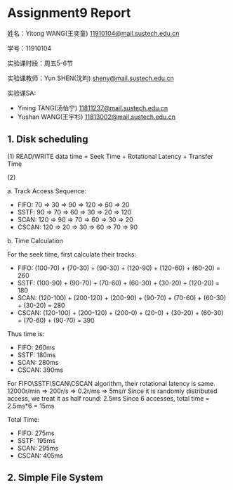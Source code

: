# Assignment9 Report
姓名：Yitong WANG(王奕童) 11910104@mail.sustech.edu.cn

学号：11910104

实验课时段：周五5-6节

实验课教师：Yun SHEN(沈昀) sheny@mail.sustech.edu.cn

实验课SA:
- Yining TANG(汤怡宁) 11811237@mail.sustech.edu.cn
- Yushan WANG(王宇杉) 11813002@mail.sustech.edu.cn

## 1. Disk scheduling
(1) READ/WRITE data time =  Seek Time + Rotational Latency + Transfer Time

(2) 

a. Track Access Sequence:
- FIFO: 70 => 30 => 90 => 120 => 60 => 20
- SSTF: 90 => 70 => 60 => 30 => 20 => 120
- SCAN: 120 => 90 => 70 => 60 => 30 => 20
- CSCAN: 120 => 20 => 30 => 60 => 70 => 90

b. Time Calculation

For the seek time, first calculate their tracks:

- FIFO: (100-70) + (70-30) + (90-30) + (120-90) + (120-60) + (60-20) = 260
- SSTF: (100-90) + (90-70) + (70-60) + (60-30) + (30-20) + (120-20) = 180
- SCAN: (120-100) + (200-120) + (200-90) + (90-70) + (70-60) + (60-30) + (30-20) = 280
- CSCAN: (120-100) + (200-120) + (200-0) + (20-0) + (30-20) + (60-30) + (70-60) + (90-70) = 390

Thus time is:
- FIFO: 260ms
- SSTF: 180ms
- SCAN: 280ms
- CSCAN: 390ms

For FIFO\SSTF\SCAN\CSCAN algorithm, their rotational latency is same.
12000r/min => 200r/s => 0.2r/ms => 5ms/r
Since it is randomly distributed access, we treat it as half round: 2.5ms
Since 6 accesses, total time = 2.5ms\*6 = 15ms

Total Time: 
- FIFO: 275ms
- SSTF: 195ms
- SCAN: 295ms
- CSCAN: 405ms




## 2. Simple File System
